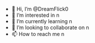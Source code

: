 - 👋 Hi, I’m @DreamFlick0
- 👀 I’m interested in n
- 🌱 I’m currently learning n
- 💞️ I’m looking to collaborate on n
- 📫 How to reach me n

<!---
DreamFlick0/DreamFlick0 is a ✨ special ✨ repository because its `README.md` (this file) appears on your GitHub profile.
You can click the Preview link to take a look at your changes.
--->
